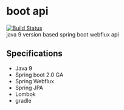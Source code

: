 # boot api 
[![Build Status](https://travis-ci.org/inyl/bootapi.svg?branch=master)](https://travis-ci.org/inyl/bootapi)  
java 9 version based spring boot webflux api

## Specifications
- Java 9
- Spring boot 2.0 GA
- Spring Webflux
- Spring JPA
- Lombok
- gradle